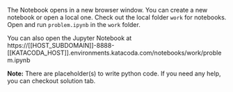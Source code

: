 The Notebook opens in a new browser window. You can create a new notebook or open a local one. Check out the local folder `work` for notebooks. Open and run `problem.ipynb` in the `work` folder.

You can also open the Jupyter Notebook at https://[[HOST_SUBDOMAIN]]-8888-[[KATACODA_HOST]].environments.katacoda.com/notebooks/work/problem.ipynb

**Note:**
There are placeholder(s) to write python code. If you need any help, you can checkout solution tab.
